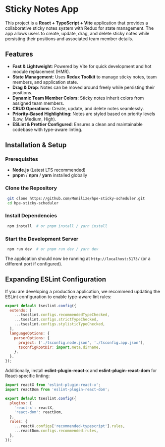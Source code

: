 # Sticky Notes App

This project is a **React + TypeScript + Vite** application that provides a collaborative sticky notes system with Redux for state management. The app allows users to create, update, drag, and delete sticky notes while persisting their positions and associated team member details.

## Features

- **Fast & Lightweight**: Powered by Vite for quick development and hot module replacement (HMR).
- **State Management**: Uses **Redux Toolkit** to manage sticky notes, team members, and application state.
- **Drag & Drop**: Notes can be moved around freely while persisting their positions.
- **Dynamic Team Member Colors**: Sticky notes inherit colors from assigned team members.
- **CRUD Operations**: Create, update, and delete notes seamlessly.
- **Priority-Based Highlighting**: Notes are styled based on priority levels (Low, Medium, High).
- **ESLint & Prettier Configured**: Ensures a clean and maintainable codebase with type-aware linting.

## Installation & Setup

### Prerequisites

- **Node.js** (Latest LTS recommended)
- **pnpm** / **npm** / **yarn** installed globally

### Clone the Repository

```sh
 git clone https://github.com/Monilize/hpe-sticky-scheduler.git
 cd hpe-sticky-scheduler
```

### Install Dependencies

```sh
 npm install  # or pnpm install / yarn install
```

### Start the Development Server

```sh
 npm run dev  # or pnpm run dev / yarn dev
```

The application should now be running at `http://localhost:5173/` (or a different port if configured).

## Expanding ESLint Configuration

If you are developing a production application, we recommend updating the ESLint configuration to enable type-aware lint rules:

```js
export default tseslint.config({
  extends: [
    ...tseslint.configs.recommendedTypeChecked,
    ...tseslint.configs.strictTypeChecked,
    ...tseslint.configs.stylisticTypeChecked,
  ],
  languageOptions: {
    parserOptions: {
      project: ['./tsconfig.node.json', './tsconfig.app.json'],
      tsconfigRootDir: import.meta.dirname,
    },
  },
});
```

Additionally, install **eslint-plugin-react-x** and **eslint-plugin-react-dom** for React-specific linting:

```js
import reactX from 'eslint-plugin-react-x';
import reactDom from 'eslint-plugin-react-dom';

export default tseslint.config({
  plugins: {
    'react-x': reactX,
    'react-dom': reactDom,
  },
  rules: {
    ...reactX.configs['recommended-typescript'].rules,
    ...reactDom.configs.recommended.rules,
  },
});
```
